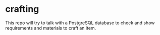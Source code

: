 # crafting
This repo will try to talk with a PostgreSQL database to check and show requirements and materials to craft an item.

